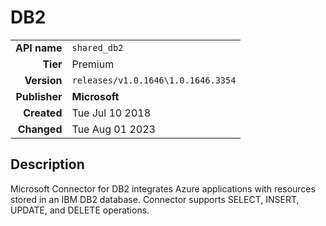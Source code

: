 # DB2
| | |
|-:|-|
|**API name**|`shared_db2`|
|**Tier**|Premium|
|**Version**|`releases/v1.0.1646\1.0.1646.3354`|
|**Publisher**|**Microsoft**|
|**Created**|Tue Jul 10 2018|
|**Changed**|Tue Aug 01 2023|

## Description
Microsoft Connector for DB2 integrates Azure applications with resources stored in an IBM DB2 database. Connector supports SELECT, INSERT, UPDATE, and DELETE operations.
